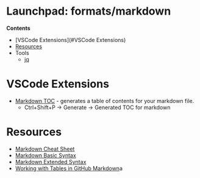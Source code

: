 # Launchpad: formats/markdown

**Contents**
  * [VSCode Extensions](#VSCode Extensions)
  * [Resources](#Resources)
  * Tools
    * [jq](../../tools/jq/README.md)

# VSCode Extensions
  * [Markdown TOC](https://marketplace.visualstudio.com/items?itemName=joffreykern.markdown-toc) - generates a table of contents for your markdown file.
    * Ctrl+Shift+P -> Generate -> Generated TOC for markdown 

# Resources
  * [Markdown Cheat Sheet](https://www.markdownguide.org/cheat-sheet/)
  * [Markdown Basic Syntax](https://www.markdownguide.org/basic-syntax/)
  * [Markdown Extended Syntax](https://www.markdownguide.org/extended-syntax/)
  * [Working with Tables in GitHub Markdown](https://www.pluralsight.com/guides/working-tables-github-markdown)a